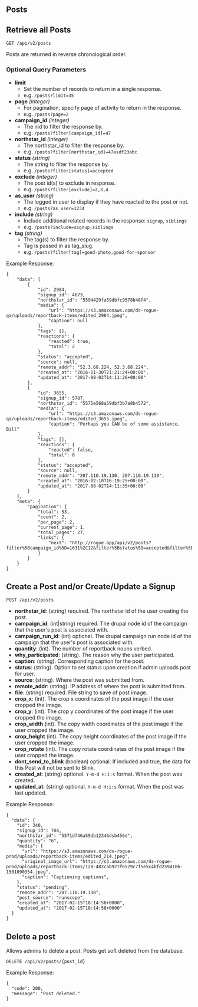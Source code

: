 ## Posts

## Retrieve all Posts

```
GET /api/v2/posts
```

Posts are returned in reverse chronological order.

### Optional Query Parameters
- **limit**
  - Set the number of records to return in a single response.
  - e.g. `/posts?limit=35`
- **page** _(integer)_
  - For pagination, specify page of activity to return in the response.
  - e.g. `/posts?page=2`
- **campaign_id** _(integer)_
  - The nid to filter the response by.
  - e.g. `/posts?filter[campaign_id]=47`
- **northstar_id** _(integer)_
  - The northstar_id to filter the response by.
  - e.g. `/posts?filter[northstar_id]=47asdf23abc`
- **status** _(string)_
  - The string to filter the response by.
  - e.g. `/posts?filter[status]=accepted`
- **exclude** _(integer)_
  - The post id(s) to exclude in response.
  - e.g. `/posts?filter[exclude]=2,3,4`
- **as_user** _(string)_
  - The logged in user to display if they have reacted to the post or not.
  - e.g. `/posts?as_user=1234`
- **include** _(string)_
  - Include additional related records in the response: `signup`, `siblings`
  - e.g. `/posts?include=signup,siblings`
- **tag** _(string)_
  - The tag(s) to filter the response by.
  - Tag is passed in as tag_slug.
  - e.g. `/posts?filter[tag]=good-photo,good-for-sponsor`

Example Response:

```
{
    "data": [
        {
            "id": 2984,
            "signup_id": 4673,
            "northstar_id": "5594429fa59dbfc9578b48f4",
            "media": {
                "url": "https://s3.amazonaws.com/ds-rogue-qa/uploads/reportback-items/edited_2984.jpeg",
                "caption": null
            },
            "tags": [],
            "reactions": {
                "reacted": true,
                "total": 2
            },
            "status": "accepted",
            "source": null,
            "remote_addr": "52.3.68.224, 52.3.68.224",
            "created_at": "2016-11-30T21:21:24+00:00",
            "updated_at": "2017-08-02T14:11:26+00:00"
        },
        {
            "id": 3655,
            "signup_id": 5787,
            "northstar_id": "5575e568a59dbf3b7a8b4572",
            "media": {
                "url": "https://s3.amazonaws.com/ds-rogue-qa/uploads/reportback-items/edited_3655.jpeg",
                "caption": "Perhaps you CAN be of some assistance, Bill"
            },
            "tags": [],
            "reactions": {
                "reacted": false,
                "total": 8
            },
            "status": "accepted",
            "source": null,
            "remote_addr": "207.110.19.130, 207.110.19.130",
            "created_at": "2016-02-10T16:19:25+00:00",
            "updated_at": "2017-08-02T14:11:35+00:00"
        }
    ],
    "meta": {
        "pagination": {
            "total": 53,
            "count": 2,
            "per_page": 2,
            "current_page": 1,
            "total_pages": 27,
            "links": {
                "next": "http://rogue.app/api/v2/posts?filter%5Bcampaign_id%5D=1631%2C12&filter%5Bstatus%5D=accepted&filter%5Bexclude%5D=2962%2C3654&limit=2&as_user=559442cca59dbfc&page=2"
            }
        }
    }
}
```

## Create a Post and/or Create/Update a Signup

```
POST /api/v2/posts
```

  - **northstar_id**: (string) required.
    The northstar id of the user creating the post.
  - **campaign_id**: (int|string) required.
    The drupal node id of the campaign that the user's post is associated with. 
  - **campaign_run_id**: (int) optional.
    The drupal campaign run node id of the campaign that the user's post is associated with.
  - **quantity**: (int).
    The number of reportback nouns verbed. 
  - **why_participated**: (string).
    The reason why the user participated.
  - **caption**: (string).
    Corresponding caption for the post.
  - **status**: (string).
    Option to set status upon creation if admin uploads post for user.
  - **source**: (string).
    Where the post was submitted from.
  - **remote_addr**: (string).
    IP address of where the post is submitted from. 
  - **file**: (string) required.
    File string to save of post image.
  - **crop_x**: (int).
    The crop x coordinates of the post image if the user cropped the image.
  - **crop_y**: (int).
    The crop y coordinates of the post image if the user cropped the image.
  - **crop_width** (int).
    The copy width coordinates of the post image if the user cropped the image.
  - **crop_height** (int).
    The copy height coordinates of the post image if the user cropped the image.
  - **crop_rotate** (int).
    The copy rotate coordinates of the post image if the user cropped the image.
  - **dont_send_to_blink** (boolean) optional.
    If included and true, the data for this Post will not be sent to Blink.
  - **created_at**: (string) optional.
    `Y-m-d H:i:s` format. When the post was created.
  - **updated_at**: (string) optional.
    `Y-m-d H:i:s` format. When the post was last updated.

Example Response:

```
{
  "data": {
    "id": 340,
    "signup_id": 784,
    "northstar_id": "5571df46a59db12346dsb456d",
    "quantity": "6",
    "media": {
      "url": "https://s3.amazonaws.com/ds-rogue-prod/uploads/reportback-items/edited_214.jpeg",
      "original_image_url": "https://s3.amazonaws.com/ds-rogue-prod/uploads/reportback-items/128-482cab927f6529c7f5e5c4bfd2594186-1501090354.jpeg",
      "caption": "Captioning captions",
    },
    "status": "pending",
    "remote_addr": "207.110.19.130",
    "post_source": "runscope",
    "created_at": "2017-02-15T18:14:58+0000",
    "updated_at": "2017-02-15T18:14:58+0000"
  }
}
```

## Delete a post 

Allows admins to delete a post. Posts get soft deleted from the database.

```
DELETE /api/v2/posts/{post_id}
```

Example Response:

```
{
  "code": 200,
  "message": "Post deleted."
}
```
